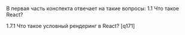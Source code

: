 В первая часть конспекта отвечает на такие вопросы:
1.1 Что такое React?

1.7.1 Что такое условный рендеринг в React? [q171]
